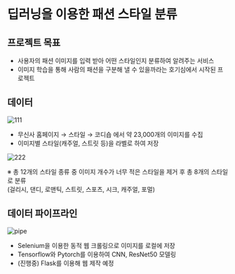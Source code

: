 # 딥러닝을 이용한 패션 스타일 분류

## 프로젝트 목표
* 사용자의 패션 이미지를 입력 받아 어떤 스타일인지 분류하여 알려주는 서비스
* 이미지 학습을 통해 사람의 패션을 구분해 낼 수 있을까라는 호기심에서 시작된 프로젝트

## 데이터
![111](https://user-images.githubusercontent.com/86766081/175889300-bf295912-107c-443c-99e8-e3c95ce11ed8.png)
* 무신사 홈페이지 → 스타일 → 코디숍 에서 약 23,000개의 이미지를 수집
* 이미지별 스타일(캐주얼, 스트릿 등)을 라벨로 하여 저장

![222](https://user-images.githubusercontent.com/86766081/175889933-3436a6ad-0eee-46ef-9c25-a53d00c05452.png)

※ 총 12개의 스타일 종류 중 이미지 개수가 너무 적은 스타일을 제거 후 총 8개의 스타일로 분류  
(걸리시, 댄디, 로맨틱, 스트릿, 스포츠, 시크, 캐주얼, 포멀)

## 데이터 파이프라인
![pipe](https://user-images.githubusercontent.com/86766081/176106803-f7f6bc3b-54a6-449e-8972-af651dc0a5e4.png)


* Selenium을 이용한 동적 웹 크롤링으로 이미지를 로컬에 저장
* Tensorflow와 Pytorch를 이용하여 CNN, ResNet50 모델링
* (진행중) Flask를 이용해 웹 제작 예정
